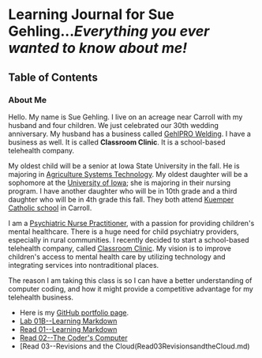 
# Learning Journal for Sue Gehling...*Everything you ever wanted to know about me!*

## Table of Contents

### About Me
  Hello. My name is Sue Gehling. I live on an acreage near Carroll with my husband and four children. We just celebrated our 30th wedding anniversary. My husband has a business called [GehlPRO Welding](http://gehlprowelding.com/). I have a business as well. It is called **Classroom Clinic**. It is a school-based telehealth company. 
  
  My oldest child will be a senior at Iowa State University in the fall.  He is majoring in [Agriculture Systems Technology](https://www.abe.iastate.edu/undergraduate-students/agricultural-systems-technology/). My oldest daughter will be a sophomore at the [University of Iowa](https://www.nursing.uiowa.edu/); she is majoring in their nursing program. I have another daughter who will be in 10th grade and a third daughter who will be in 4th grade this fall. They both attend [Kuemper Catholic school]( https://www.kuemper.org/) in Carroll. 
  
  I am a [Psychiatric Nurse Practitioner](https://en.wikipedia.org/wiki/Psychiatric-mental_health_nurse_practitioner), with a passion for providing children's mental healthcare.  There is a huge need for child psychiatry providers, especially in rural communities. I recently decided to start a school-based telehealth company, called [Classroom Clinic](https://www.classroomclinic.com/).  My vision is to improve children's access to mental health care by utilizing technology and integrating services into nontraditional places. 
  
  The reason I am taking this class is so I can have a better understanding of computer coding, and how it might provide a competitive advantage for my telehealth business. 
  
- Here is my [GitHub portfolio page](README.md).
- [Lab 01B--Learning Markdown](Lab01BLearningMarkdown.md)
- [Read 01--Learning Markdown](Read01LearningMarkdown.md)
- [Read 02--The Coder's Computer](Read02TheCodersComputer.md)
- [Read 03--Revisions and the Cloud(Read03RevisionsandtheCloud.md)
